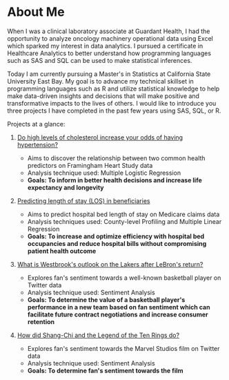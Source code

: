 # About Me

When I was a clinical laboratory associate at Guardant Health, I had the opportunity to analyze oncology machinery operational data using Excel which sparked my interest in data analytics.
I pursued a certificate in Healthcare Analytics to better understand how programming languages such as SAS and SQL can be used to make statistical inferences.

Today I am currently pursuing a Master's in Statistics at California State University East Bay. My goal is to advance my technical skillset in programming languages such as R and utilize statistical knowledge to help make data-driven insights and decisions that will make positive and transformative impacts to the lives of others.
I would like to introduce you three projects I have completed in the past few years using SAS, SQL, or R.

Projects at a glance:

1. [Do high levels of cholesterol increase your odds of having hypertension?](https://github.com/ihnguyen/SAS_Project)
   - Aims to discover the relationship between two common health predictors on Framingham Heart Study data
   - Analysis technique used: Multiple Logistic Regression
   -  **Goals: To inform in better health decisions and increase life expectancy and longevity**

2. [Predicting length of stay (LOS) in beneficiaries](https://github.com/ihnguyen/SAS_Project2)
   - Aims to predict hospital bed length of stay on Medicare claims data
   - Analysis techniques used: County-level Profiling and Multiple Linear Regression
   - **Goals: To increase and optimize efficiency with hospital bed occupancies and reduce hospital bills without compromising patient health outcome**

3. [What is Westbrook's outlook on the Lakers after LeBron's return?](https://github.com/ihnguyen/R_Project)
   - Explores fan's sentiment towards a well-known basketball player on Twitter data
   - Analysis technique used: Sentiment Analysis
   - **Goals: To determine the value of a basketball player's performance in a new team based on fan sentiment which can facilitate future contract negotiations and increase consumer retention**

4. [How did Shang-Chi and the Legend of the Ten Rings do?](https://github.com/ihnguyen/disney)
   - Explores fan's sentiment towards the Marvel Studios film on Twitter data
   - Analysis technique used: Sentiment Analysis
   - **Goals: To determine fan's sentiment towards the film**

